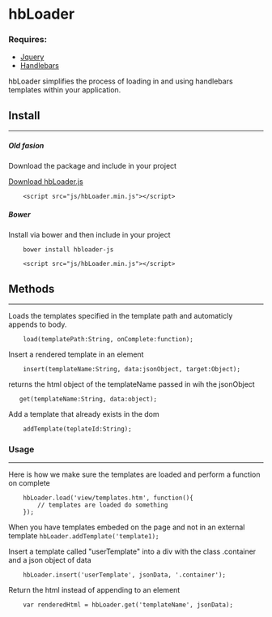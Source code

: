 # hbLoader

### Requires: 
* [Jquery](http://jquery.com)
* [Handlebars](http://handlebarsjs.com/)

hbLoader simplifies the process of loading in and using handlebars templates within your application.

## Install
---
##### Old fasion
Download the package and include in your project

[Download hbLoader.js](https://github.com/kmallea/hbloader-js/releases)
```
    <script src="js/hbLoader.min.js"></script>
```

##### Bower
Install via bower and then include in your project
```
    bower install hbloader-js
```
```
    <script src="js/hbLoader.min.js"></script>
```

## Methods
---

Loads the templates specified in the template path and automaticly appends to body.
```
	load(templatePath:String, onComplete:function);
```

Insert a rendered template in an element
```
	insert(templateName:String, data:jsonObject, target:Object);
```
returns the html object of the templateName passed in wih the jsonObject
```
   get(templateName:String, data:object);
```
Add a template that already exists in the dom
```
    addTemplate(teplateId:String);
```

### Usage
---

Here is how we make sure the templates are loaded and perform a function on complete

```
	hbLoader.load('view/templates.htm', function(){ 
	    // templates are loaded do something 
    });
```

When you have templates embeded on the page and not in an external template
``
    hbLoader.addTemplate('template1);
``


Insert a template called "userTemplate" into a div with the class .container and a json object of data
```
	hbLoader.insert('userTemplate', jsonData, '.container');
```

Return the html instead of appending to an element
```	
	var renderedHtml = hbLoader.get('templateName', jsonData);
```